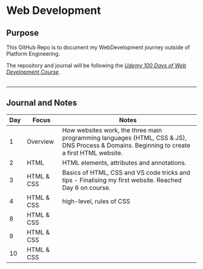 # Web Development

## Purpose
This GitHub Repo is to document my WebDevelopment journey outside of Platform Engineering.

The repository and journal will be following the *[Udemy 100 Days of Web Development Course](https://www.udemy.com/course/100-days-of-code-web-development-bootcamp/)*.
</br>
</br>
 ***
## Journal and Notes 
| Day         | Focus       | Notes       |
| ----------- | ----------- | ----------- |
| 1           | Overview   | How websites work, the three main programming languages (HTML, CSS & JS), DNS Process & Domains. Beginning to create a first HTML website.           |
| 2           | HTML        | HTML elements, attributes and annotations.              |
| 3           | HTML & CSS        | Basics of HTML, CSS and VS code tricks and tips - Finalising my first website. Reached Day 6 on course.          |
| 4           | HTML & CSS  | high-level, rules of CSS            |
| 8           | HTML & CSS  |             |
| 9           | HTML & CSS  |             |
| 10          | HTML & CSS  |             |


